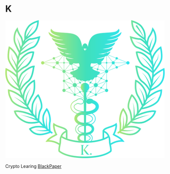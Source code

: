 # K
<p align="center">
  <img src="src/Logo.png" style="width:1300px";>
</p>

Crypto Learing
[BlackPaper](https://github.com/Bingonemo123/K/blob/main/Blackpaper.md)
